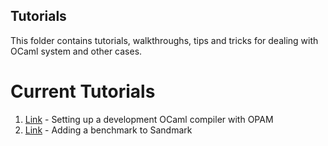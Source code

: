 Tutorials
---

This folder contains tutorials, walkthroughs, tips and tricks for 
dealing with OCaml system and other cases.

Current Tutorials
===

1. [Link](https://github.com/prismlab/docs/blob/master/tutorials/setting-up-development-compiler.md) - Setting up a development OCaml compiler with OPAM
2. [Link](https://github.com/prismlab/docs/blob/master/tutorials/adding-benchmark-to-sandmark.md) - Adding a benchmark to Sandmark
